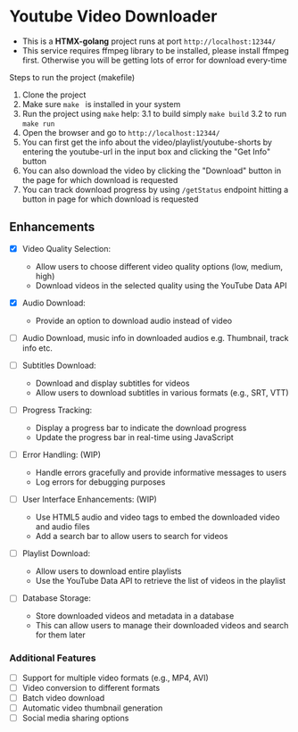 # Youtube Video Downloader

- This is a **HTMX-golang** project runs at port `http://localhost:12344/`
- This service requires ffmpeg library to be installed, please install ffmpeg first. Otherwise you will be getting lots of error for download every-time

Steps to run the project (makefile)

1. Clone the project
2. Make sure `make ` is installed in your system
3. Run the project using `make` help:
    3.1 to build simply `make build`
    3.2 to run `make run`
4. Open the browser and go to `http://localhost:12344/`
5. You can first get the info about the video/playlist/youtube-shorts by entering the youtube-url in the input box and clicking the "Get Info" button
6. You can also download the video by clicking the "Download" button in the page for which download is requested
7. You can track download progress by using `/getStatus` endpoint hitting a button in page for which download is requested

## Enhancements

- [x] Video Quality Selection:
  - Allow users to choose different video quality options (low, medium, high)
  - Download videos in the selected quality using the YouTube Data API

- [x] Audio Download:
  - Provide an option to download audio instead of video

- [ ] Audio Download, music info in downloaded audios e.g. Thumbnail, track info etc.

- [ ] Subtitles Download:
  - Download and display subtitles for videos
  - Allow users to download subtitles in various formats (e.g., SRT, VTT)

- [ ] Progress Tracking:
  - Display a progress bar to indicate the download progress
  - Update the progress bar in real-time using JavaScript

- [ ] Error Handling: (WIP)
  - Handle errors gracefully and provide informative messages to users
  - Log errors for debugging purposes

- [ ] User Interface Enhancements: (WIP)
  - Use HTML5 audio and video tags to embed the downloaded video and audio files
  - Add a search bar to allow users to search for videos

- [ ] Playlist Download:
  - Allow users to download entire playlists
  - Use the YouTube Data API to retrieve the list of videos in the playlist

- [ ] Database Storage:
  - Store downloaded videos and metadata in a database
  - This can allow users to manage their downloaded videos and search for them later

### Additional Features

- [ ] Support for multiple video formats (e.g., MP4, AVI)
- [ ] Video conversion to different formats
- [ ] Batch video download
- [ ] Automatic video thumbnail generation
- [ ] Social media sharing options
